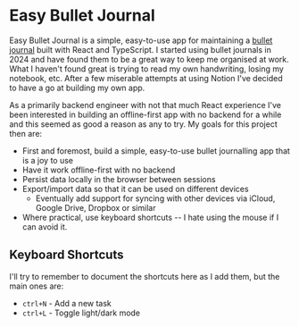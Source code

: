 # Easy Bullet Journal

Easy Bullet Journal is a simple, easy-to-use app for maintaining a [bullet journal](https://en.wikipedia.org/wiki/Bullet_journal) built with React and TypeScript. I started using bullet journals in 2024 and have found them to be a great way to keep me organised at work. What I haven't found great is trying to read my own handwriting, losing my notebook, etc. After a few miserable attempts at using Notion I've decided to have a go at building my own app.

As a primarily backend engineer with not that much React experience I've been interested in building an offline-first app with no backend for a while and this seemed as good a reason as any to try. My goals for this project then are:

- First and foremost, build a simple, easy-to-use bullet journalling app that is a joy to use
- Have it work offline-first with no backend
- Persist data locally in the browser between sessions
- Export/import data so that it can be used on different devices
  - Eventually add support for syncing with other devices via iCloud, Google Drive, Dropbox or similar
- Where practical, use keyboard shortcuts -- I hate using the mouse if I can avoid it.

## Keyboard Shortcuts

I'll try to remember to document the shortcuts here as I add them, but the main ones are:

- `ctrl+N` - Add a new task
- `ctrl+L` - Toggle light/dark mode
